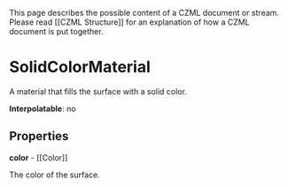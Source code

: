 This page describes the possible content of a CZML document or stream.  Please read [[CZML Structure]] for an explanation of how a CZML document is put together.

# SolidColorMaterial

A material that fills the surface with a solid color.

**Interpolatable**: no

## Properties

**color** - [[Color]]

The color of the surface.


